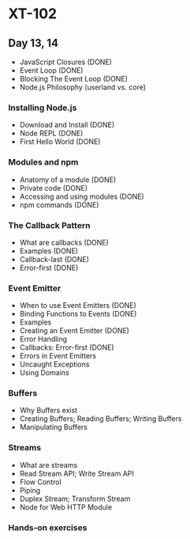 # XT-102

## Day 13, 14
- JavaScript Closures (DONE)
- Event Loop (DONE)
- Blocking The Event Loop (DONE)
- Node.js Philosophy (userland vs. core)

### Installing Node.js
- Download and Install (DONE)
- Node REPL (DONE)
- First Hello World (DONE)

### Modules and npm
- Anatomy of a module (DONE)
- Private code (DONE)
- Accessing and using modules (DONE)
- npm commands (DONE)

### The Callback Pattern
- What are callbacks (DONE)
- Examples (DONE)
- Callback-last (DONE)
- Error-first (DONE)

### Event Emitter
- When to use Event Emitters (DONE)
- Binding Functions to Events (DONE)
- Examples
- Creating an Event Emitter (DONE)
- Error Handling
- Callbacks: Error-first (DONE)
- Errors in Event Emitters
- Uncaught Exceptions
- Using Domains

### Buffers
- Why Buffers exist
- Creating Buffers; Reading Buffers; Writing Buffers
- Manipulating Buffers

### Streams
- What are streams
- Read Stream API; Write Stream API
- Flow Control
- Piping
- Duplex Stream; Transform Stream
- Node for Web HTTP Module

### Hands-on exercises